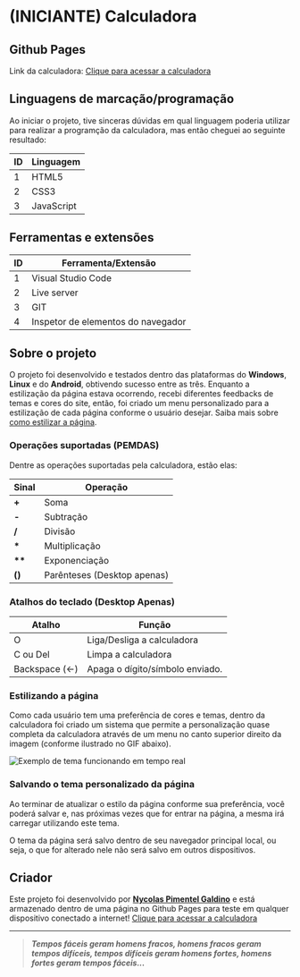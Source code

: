 # (INICIANTE) Calculadora 

## Github Pages
Link da calculadora: [Clique para acessar a calculadora](https://nycolas-galdino.github.io/Calculadora/)

## Linguagens de marcação/programação
Ao iniciar o projeto, tive sinceras dúvidas em qual linguagem poderia utilizar para realizar a programção da calculadora, mas então cheguei ao seguinte resultado:

ID | Linguagem
---|-----------
1  | HTML5
2  | CSS3
3  | JavaScript

## Ferramentas e extensões
ID | Ferramenta/Extensão
---|---------------------
1  | Visual Studio Code
2  | Live server
3  | GIT
4  | Inspetor de elementos do navegador

## Sobre o projeto
O projeto foi desenvolvido e testados dentro das plataformas do **Windows**, **Linux** e do **Android**, obtivendo sucesso entre as três. Enquanto a estilização da página estava ocorrendo, recebi diferentes feedbacks de temas e cores do site, então, foi criado um menu personalizado para a estilização de cada página conforme o usuário desejar. Saiba mais sobre [como estilizar a página](#estilizando-a-página).

### Operações suportadas (PEMDAS)
Dentre as operações suportadas pela calculadora, estão elas:

Sinal | Operação
------|-----------
__+__ | Soma
__-__ | Subtração
__/__ | Divisão
__*__ | Multiplicação
__**__| Exponenciação
__()__| Parênteses (Desktop apenas)

### Atalhos do teclado (Desktop Apenas)

Atalho        | Função
--------------|----------------------------
O             | Liga/Desliga a calculadora
C ou Del      | Limpa a calculadora
Backspace (←) | Apaga o dígito/símbolo enviado.

### Estilizando a página
Como cada usuário tem uma preferência de cores e temas, dentro da calculadora foi criado um sistema que permite a personalização quase completa da calculadora através de um menu no canto superior direito da imagem (conforme ilustrado no GIF abaixo).

![Exemplo de tema funcionando em tempo real](medias/gif-temas-calculadora.gif)

### Salvando o tema personalizado da página
Ao terminar de atualizar o estilo da página conforme sua preferência, você poderá salvar e, nas próximas vezes que for entrar na página, a mesma irá carregar utilizando este tema.

O tema da página será salvo dentro de seu navegador principal local, ou seja, o que for alterado nele não será salvo em outros dispositivos.
## Criador

Este projeto foi desenvolvido por [**Nycolas Pimentel Galdino**](https://github.com/Nycolas-Galdino) e está armazenado dentro de uma página no Github Pages para teste em qualquer dispositivo conectado a internet! [Clique para acessar a calculadora](https://nycolas-galdino.github.io/Calculadora/)


---
> _**Tempos fáceis geram homens fracos, homens fracos geram tempos difíceis, tempos difíceis geram homens fortes, homens fortes geram tempos fáceis...**_
